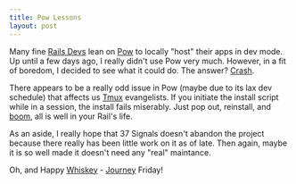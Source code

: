 ```yaml
---
title: Pow Lessons
layout: post
---
```


Many fine [Rails Devs][1] lean on [Pow][2] to locally "host" their apps
in dev mode. Up until a few days ago, I really didn't use Pow very much.
However, in a fit of boredom, I decided to see what it could do. The
answer? [Crash][5].

There appears to be a really odd issue in Pow (maybe due to its lax
dev schedule) that affects us [Tmux][3] evangelists. If you initiate the
install script while in a session, the install fails miserably. Just
pop out, reinstall, and [boom][4], all is well in your Rail's life.

As an aside, I really hope that 37 Signals doesn't abandon the project
because there really has been little work on it as of late. Then again,
maybe it is so well made it doesn't need any "real" maintance.

Oh, and Happy [Whiskey][6] - [Journey][7] Friday!

[1]: http://i.imgur.com/pa9xA.gif
[2]: http://pow.cx/
[3]: https://tmux.github.io
[4]: http://www.the-joke-box.com/pictures/tomahawk-utility-belt.jpg
[5]: http://shechive.files.wordpress.com/2011/06/6715_f54b.gif
[6]: http://i.imgur.com/FHWMO.gif
[7]: http://journeyfriday.com/
